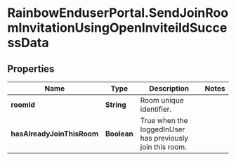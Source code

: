 # RainbowEnduserPortal.SendJoinRoomInvitationUsingOpenInviteiIdSuccessData

## Properties

Name | Type | Description | Notes
------------ | ------------- | ------------- | -------------
**roomId** | **String** | Room unique identifier. | 
**hasAlreadyJoinThisRoom** | **Boolean** | True when the loggedInUser has previously join this room. | 


